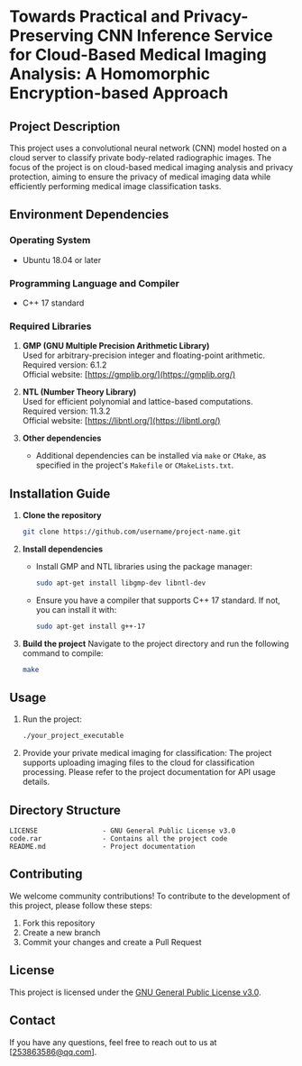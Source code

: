 # Towards Practical and Privacy-Preserving CNN Inference Service for Cloud-Based Medical Imaging Analysis: A Homomorphic Encryption-based Approach

## Project Description
This project uses a convolutional neural network (CNN) model hosted on a cloud server to classify private body-related radiographic images. The focus of the project is on cloud-based medical imaging analysis and privacy protection, aiming to ensure the privacy of medical imaging data while efficiently performing medical image classification tasks.

## Environment Dependencies

### Operating System
- Ubuntu 18.04 or later

### Programming Language and Compiler
- C++ 17 standard

### Required Libraries
1. **GMP (GNU Multiple Precision Arithmetic Library)**  
   Used for arbitrary-precision integer and floating-point arithmetic.  
   Required version: 6.1.2  
   Official website: [https://gmplib.org/](https://gmplib.org/)

2. **NTL (Number Theory Library)**  
   Used for efficient polynomial and lattice-based computations.  
   Required version: 11.3.2  
   Official website: [https://libntl.org/](https://libntl.org/)

3. **Other dependencies**
   - Additional dependencies can be installed via `make` or `CMake`, as specified in the project's `Makefile` or `CMakeLists.txt`.

## Installation Guide

1. **Clone the repository**
   ```bash
   git clone https://github.com/username/project-name.git
   ```

2. **Install dependencies**
   - Install GMP and NTL libraries using the package manager:
     ```bash
     sudo apt-get install libgmp-dev libntl-dev
     ```

   - Ensure you have a compiler that supports C++ 17 standard. If not, you can install it with:
     ```bash
     sudo apt-get install g++-17
     ```

3. **Build the project**
   Navigate to the project directory and run the following command to compile:
   ```bash
   make
   ```

## Usage

1. Run the project:
   ```bash
   ./your_project_executable
   ```

2. Provide your private medical imaging for classification:
   The project supports uploading imaging files to the cloud for classification processing. Please refer to the project documentation for API usage details.

## Directory Structure

```
LICENSE                - GNU General Public License v3.0
code.rar               - Contains all the project code
README.md              - Project documentation
```

## Contributing

We welcome community contributions! To contribute to the development of this project, please follow these steps:

1. Fork this repository
2. Create a new branch
3. Commit your changes and create a Pull Request

## License

This project is licensed under the [GNU General Public License v3.0](LICENSE).

## Contact

If you have any questions, feel free to reach out to us at [253863586@qq.com].
